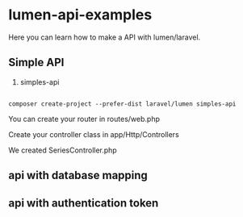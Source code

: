 # lumen-api-examples
Here you can learn how to make a API with lumen/laravel.


## Simple API

01. simples-api

<code>
composer create-project --prefer-dist laravel/lumen simples-api
</code>

You can create your router in routes/web.php 

Create your controller class in app/Http/Controllers

We created SeriesController.php


## api with database mapping



## api with authentication token

